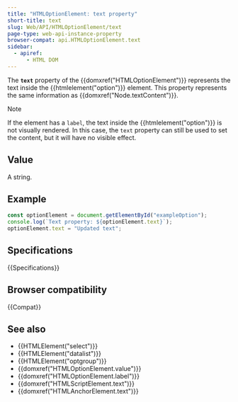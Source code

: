 ```yaml
---
title: "HTMLOptionElement: text property"
short-title: text
slug: Web/API/HTMLOptionElement/text
page-type: web-api-instance-property
browser-compat: api.HTMLOptionElement.text
sidebar:
  - apiref:
      - HTML DOM
---
```


The **`text`** property of the {{domxref("HTMLOptionElement")}} represents the text inside the {{htmlelement("option")}} element.
This property represents the same information as {{domxref("Node.textContent")}}.

> [!NOTE]
> If the element has a `label`, the text inside the {{htmlelement("option")}} is not visually rendered. In this case, the `text` property can still be used to set the content, but it will have no visible effect.

## Value

A string.

## Example

```js
const optionElement = document.getElementById("exampleOption");
console.log(`Text property: ${optionElement.text}`);
optionElement.text = "Updated text";
```

## Specifications

{{Specifications}}

## Browser compatibility

{{Compat}}

## See also

- {{HTMLElement("select")}}
- {{HTMLElement("datalist")}}
- {{HTMLElement("optgroup")}}
- {{domxref("HTMLOptionElement.value")}}
- {{domxref("HTMLOptionElement.label")}}
- {{domxref("HTMLScriptElement.text")}}
- {{domxref("HTMLAnchorElement.text")}}
